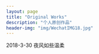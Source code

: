 ```yaml
---
layout: page
title: "Original Works"
description: "个人原创作品"
header-img: "img/WechatIMG18.jpg"
---
```


2018-3-30 夜风如些温柔



